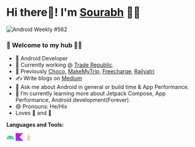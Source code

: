 # Hi there👋! I'm [Sourabh](https://www.linkedin.com/in/sourabhsaldi/) 🙋‍♂️

![Android Weekly #562](https://androidweekly.net/issues/issue-562/badge) 

### 🎍 Welcome to my hub 👨‍💻

- 👦 Android Developer
- 💼 Currently working @ [Trade Republic](https://traderepublic.com/en-de).
- 💼 Previously [Choco](https://choco.com/), [MakeMyTrip](https://www.makemytrip.com/), [Freecharge](https://www.freecharge.in/), [Railyatri](https://www.railyatri.in/)
- ✍️ Write blogs on [Medium](https://medium.com/@saldisourabh)
- 💬 Ask me about Android in general or build time & App Performance.
- 🌱 I’m currently learning more about Jetpack Compose, App Performance, Android development(Forever).
- 😄 Pronouns: He/His
- Loves 🏏 and 🎵


**Languages and Tools:**  

<code><img height="20" src="https://raw.githubusercontent.com/github/explore/80688e429a7d4ef2fca1e82350fe8e3517d3494d/topics/android/android.png"></code>
<code><img height="20" src="https://raw.githubusercontent.com/github/explore/80688e429a7d4ef2fca1e82350fe8e3517d3494d/topics/kotlin/kotlin.png"></code>
<code><img height="20" src="https://raw.githubusercontent.com/github/explore/80688e429a7d4ef2fca1e82350fe8e3517d3494d/topics/java/java.png"></code>
